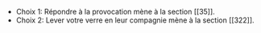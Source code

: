 - Choix 1: Répondre à la provocation mène à la section [[35]].
- Choix 2: Lever votre verre en leur compagnie mène à la section [[322]].